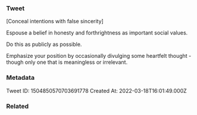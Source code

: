 ### Tweet
[Conceal intentions with false sincerity]

Espouse a belief in honesty and forthrightness as important social values.

Do this as publicly as possible.

Emphasize your position by occasionally divulging some heartfelt thought - though only one that is meaningless or irrelevant.

### Metadata
Tweet ID: 1504850570703691778
Created At: 2022-03-18T16:01:49.000Z

### Related

